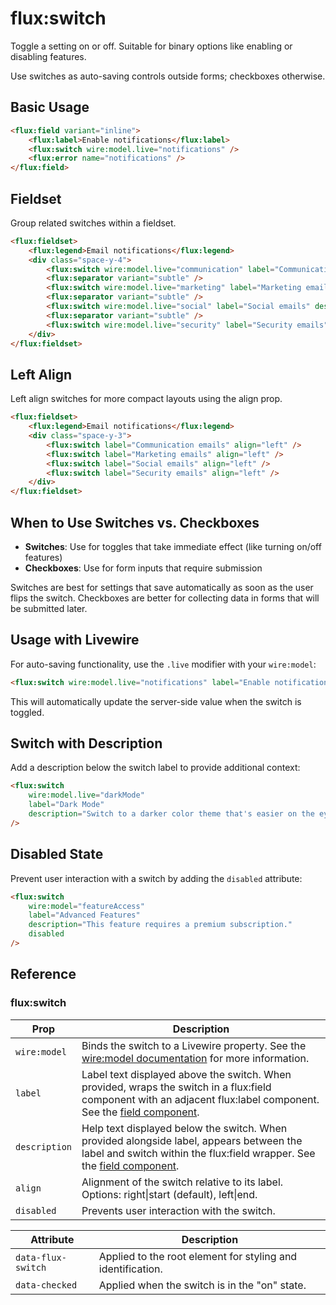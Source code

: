 # flux:switch

Toggle a setting on or off. Suitable for binary options like enabling or disabling features.

Use switches as auto-saving controls outside forms; checkboxes otherwise.

## Basic Usage

```html
<flux:field variant="inline">
    <flux:label>Enable notifications</flux:label>
    <flux:switch wire:model.live="notifications" />
    <flux:error name="notifications" />
</flux:field>
```

## Fieldset

Group related switches within a fieldset.

```html
<flux:fieldset>
    <flux:legend>Email notifications</flux:legend>
    <div class="space-y-4">
        <flux:switch wire:model.live="communication" label="Communication emails" description="Receive emails about your account activity." />
        <flux:separator variant="subtle" />
        <flux:switch wire:model.live="marketing" label="Marketing emails" description="Receive emails about new products, features, and more." />
        <flux:separator variant="subtle" />
        <flux:switch wire:model.live="social" label="Social emails" description="Receive emails for friend requests, follows, and more." />
        <flux:separator variant="subtle" />
        <flux:switch wire:model.live="security" label="Security emails" description="Receive emails about your account activity and security." />
    </div>
</flux:fieldset>
```

## Left Align

Left align switches for more compact layouts using the align prop.

```html
<flux:fieldset>
    <flux:legend>Email notifications</flux:legend>
    <div class="space-y-3">
        <flux:switch label="Communication emails" align="left" />
        <flux:switch label="Marketing emails" align="left" />
        <flux:switch label="Social emails" align="left" />
        <flux:switch label="Security emails" align="left" />
    </div>
</flux:fieldset>
```

## When to Use Switches vs. Checkboxes

- **Switches**: Use for toggles that take immediate effect (like turning on/off features)
- **Checkboxes**: Use for form inputs that require submission 

Switches are best for settings that save automatically as soon as the user flips the switch. Checkboxes are better for collecting data in forms that will be submitted later.

## Usage with Livewire

For auto-saving functionality, use the `.live` modifier with your `wire:model`:

```html
<flux:switch wire:model.live="notifications" label="Enable notifications" />
```

This will automatically update the server-side value when the switch is toggled.

## Switch with Description

Add a description below the switch label to provide additional context:

```html
<flux:switch 
    wire:model.live="darkMode" 
    label="Dark Mode" 
    description="Switch to a darker color theme that's easier on the eyes." 
/>
```

## Disabled State

Prevent user interaction with a switch by adding the `disabled` attribute:

```html
<flux:switch 
    wire:model="featureAccess" 
    label="Advanced Features" 
    description="This feature requires a premium subscription." 
    disabled 
/>
```

## Reference

### flux:switch

| Prop | Description |
| --- | --- |
| `wire:model` | Binds the switch to a Livewire property. See the [wire:model documentation](https://livewire.laravel.com/docs/wire-model) for more information. |
| `label` | Label text displayed above the switch. When provided, wraps the switch in a flux:field component with an adjacent flux:label component. See the [field component](/components/field). |
| `description` | Help text displayed below the switch. When provided alongside label, appears between the label and switch within the flux:field wrapper. See the [field component](/components/field). |
| `align` | Alignment of the switch relative to its label. Options: right\|start (default), left\|end. |
| `disabled` | Prevents user interaction with the switch. |

| Attribute | Description |
| --- | --- |
| `data-flux-switch` | Applied to the root element for styling and identification. |
| `data-checked` | Applied when the switch is in the "on" state. |